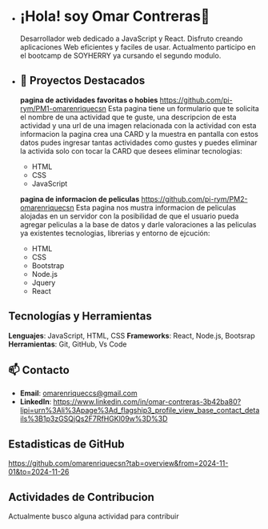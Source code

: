 - # ¡Hola! soy Omar Contreras👋
  Desarrollador web dedicado a JavaScript y React. Disfruto creando aplicaciones Web eficientes y faciles de usar.
  Actualmento participo en el bootcamp de SOYHERRY ya cursando el segundo modulo.

- ## 👀 Proyectos Destacados
  **pagina de actividades favoritas o hobies** https://github.com/pi-rym/PM1-omarenriquecsn
  Esta pagina tiene un formulario que te solicita el nombre de una actividad que te guste, una descripcion de esta actividad y
  una url de una imagen relacionada con la actividad con esta informacion la pagina crea una CARD y la muestra en pantalla con estos datos
  pudes ingresar tantas actividades como gustes y puedes eliminar la activida solo con tocar la CARD que desees eliminar
  tecnologias:
  - HTML
  - CSS
  - JavaScript
  

  **pagina de informacion de peliculas** https://github.com/pi-rym/PM2-omarenriquecsn
  Esta pagina nos mustra informacion de peliculas alojadas en un servidor con la posibilidad de que el usuario pueda agregar peliculas a la base de datos
  y darle valoraciones a las peliculas ya existentes
  tecnologias, librerias y entorno de ejcución:
  - HTML
  - CSS
  - Bootstrap
  - Node.js
  - Jquery
  - React

## Tecnologías y Herramientas

**Lenguajes**: JavaScript, HTML, CSS
**Frameworks**: React, Node.js, Bootsrap
**Herramientas**: Git, GitHub, Vs Code

## 📫 Contacto

- **Email**: omarenriqueccs@gmail.com
- **LinkedIn**: https://www.linkedin.com/in/omar-contreras-3b42ba80?lipi=urn%3Ali%3Apage%3Ad_flagship3_profile_view_base_contact_details%3B1p3zGSQjQs2F7RfHGKl09w%3D%3D
  

## Estadisticas de GitHub
https://github.com/omarenriquecsn?tab=overview&from=2024-11-01&to=2024-11-26

## Actividades de Contribucion

Actualmente busco alguna actividad para contribuir


